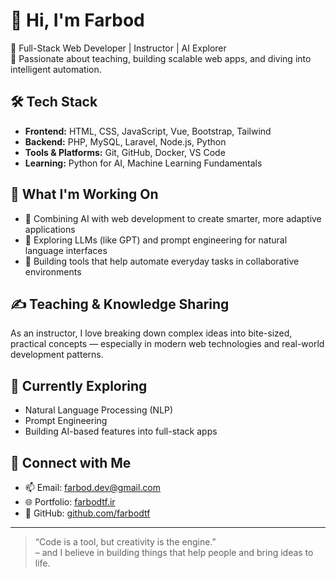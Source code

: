 # 👋 Hi, I'm Farbod

🎯 Full-Stack Web Developer | Instructor | AI Explorer  
💬 Passionate about teaching, building scalable web apps, and diving into intelligent automation.


## 🛠 Tech Stack
- **Frontend:** HTML, CSS, JavaScript, Vue, Bootstrap, Tailwind  
- **Backend:** PHP, MySQL, Laravel, Node.js, Python  
- **Tools & Platforms:** Git, GitHub, Docker, VS Code  
- **Learning:** Python for AI, Machine Learning Fundamentals

## 🚀 What I'm Working On
- 🔗 Combining AI with web development to create smarter, more adaptive applications  
- 🤖 Exploring LLMs (like GPT) and prompt engineering for natural language interfaces  
- 🧠 Building tools that help automate everyday tasks in collaborative environments


## ✍️ Teaching & Knowledge Sharing
As an instructor, I love breaking down complex ideas into bite-sized, practical concepts — especially in modern web technologies and real-world development patterns.

## 🌱 Currently Exploring
- Natural Language Processing (NLP)  
- Prompt Engineering  
- Building AI-based features into full-stack apps  

## 🔗 Connect with Me
- 📫 Email: farbod.dev@gmail.com  
- 🌐 Portfolio: [farbodtf.ir](https://farbodtf.ir)  
- 🧰 GitHub: [github.com/farbodtf](https://github.com/farbodtf)

---

> “Code is a tool, but creativity is the engine.”  
> – and I believe in building things that help people and bring ideas to life.
